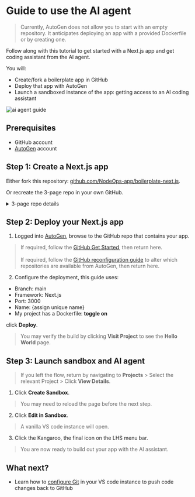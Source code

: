 # Guide to use the AI agent

> Currently, AutoGen does not allow you to start with an empty repository. It anticipates deploying an app with a provided Dockerfile or by creating one.

Follow along with this tutorial to get started with a Next.js app and get coding assistant from the AI agent.

You will:

- Create/fork a boilerplate app in GitHub
- Deploy that app with AutoGen
- Launch a sandboxed instance of the app: getting access to an AI coding assistant

![ai agent guide](../../Static/Gifs/guide-ai-agent.gif)

## Prerequisites

- GitHub account
- [AutoGen](https://autogen.nodeops.network/) account

## Step 1: Create a Next.js app

Either fork this repository: [github.com/NodeOps-app/boilerplate-next.js](https://github.com/NodeOps-app/boilerplate-next.js).

Or recreate the 3-page repo in your own GitHub.

<details>
  <summary>3-page repo details</summary>

  ```your-nextjs-project/
  ├── Dockerfile   
  ├── package.json
  ├── pages/
  │   └── index.js
  ```

  <details>
    <summary>pages/index.js contents</summary>

  ```
  export default function Home() {
    return <h1>Hello World</h1>
  }
  ```

  </details>

  <details>
    <summary>package.json contents</summary>

  ```
  {
    "name": "minimal-next-app",
    "scripts": {
      "dev": "next dev",
      "build": "next build",
      "start": "next start"
    },
    "dependencies": {
      "next": "latest",
      "react": "latest",
      "react-dom": "latest"
    }
  }
  ```

  </details>

  <details>
    <summary>Dockerfile</summary>

  ```FROM node:18-alpine
  WORKDIR /app
  COPY package.json package-lock.json* ./
  RUN npm install
  COPY . .
  RUN npm run build
  EXPOSE 3000
  CMD ["npm", "start"]
  ```

  </details>

</details>

## Step 2: Deploy your Next.js app

1. Logged into [AutoGen](https://autogen.nodeops.network/), browse to the GitHub repo that contains your app.
> If required, follow the [GitHub Get Started](../GitHub-Integration/github-support.md#set-up-github-integration), then return here.
<br></br>
> If required, follow the [GitHub reconfiguration guide](../GitHub-Integration/github-support.md#amend-github-integration) to alter which repositories are available from AutoGen, then return here.

2. Configure the deployment, this guide uses:
- Branch: main
- Framework: Next.js
- Port: 3000
- Name: {assign unique name}
- My project has a Dockerfile: **toggle on**

click **Deploy**.

> You may verify the build by clicking **Visit Project** to see the **Hello World** page.

## Step 3: Launch sandbox and AI agent

> If you left the flow, return by navigating to **Projects** > Select the relevant Project > Click **View Details**. 

1. Click **Create Sandbox**.

> You may need to reload the page before the next step.

2. Click **Edit in Sandbox**. 

> A vanilla VS code instance will open.

3. Click the Kangaroo, the final icon on the LHS menu bar.

> You are now ready to build out your app with the AI assistant.

## What next?

- Learn how to [configure Git](./sandbox-support.md#configure-git) in your VS code instance to push code changes back to GitHub